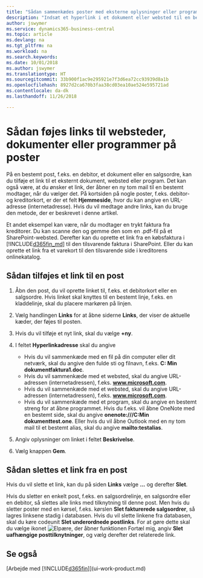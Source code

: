 ```yaml
---
title: "Sådan sammenkædes poster med eksterne oplysninger eller programmer | Microsoft Docs"
description: "Indsæt et hyperlink i et dokument eller websted til en bestemt post, f.eks. en debitor eller et dokument."
author: jswymer
ms.service: dynamics365-business-central
ms.topic: article
ms.devlang: na
ms.tgt_pltfrm: na
ms.workload: na
ms.search.keywords: 
ms.date: 10/01/2018
ms.author: jswymer
ms.translationtype: HT
ms.sourcegitcommit: 33b900f1ac9e295921e7f3d6ea72cc93939d8a1b
ms.openlocfilehash: 8927d2ca670b3faa38cd03ea10ae524e595721ad
ms.contentlocale: da-dk
ms.lasthandoff: 11/26/2018

---
```

# <a name="adding-links-to-websites-documents-or-programs-on-records"></a>Sådan føjes links til websteder, dokumenter eller programmer på poster
På en bestemt post, f.eks. en debitor, et dokument eller en salgsordre, kan du tilføje et link til et eksternt dokument, websted eller program. Det kan også være, at du ønsker et link, der åbner en ny tom mail til en bestemt modtager, når du vælger det. På kortsiden på nogle poster, f.eks. debitor- og kreditorkort, er der et felt **Hjemmeside**, hvor du kan angive en URL-adresse (internetadresse). Hvis du vil medtage andre links, kan du bruge den metode, der er beskrevet i denne artikel.

Et andet eksempel kan være, når du modtager en trykt faktura fra kreditorer. Du kan scanne den og gemme den som en .pdf-fil på et SharePoint-websted. Derefter kan du oprette et link fra en købsfaktura i [!INCLUDE[d365fin_md](includes/d365fin_md.md)] til den tilsvarende faktura i SharePoint. Eller du kan oprette et link fra et varekort til den tilsvarende side i kreditorens onlinekatalog.

## <a name="to-add-a-link-on-a-record"></a>Sådan tilføjes et link til en post   

1.  Åbn den post, du vil oprette linket til, f.eks. et debitorkort eller en salgsordre. Hvis linket skal knyttes til en bestemt linje, f.eks. en kladdelinje, skal du placere markøren på linjen.  

2.  Vælg handlingen **Links** for at åbne siderne **Links**, der viser de aktuelle kæder, der føjes til posten.

3. Hvis du vil tilføje et nyt link, skal du vælge **+ny**.

4.  I feltet **Hyperlinkadresse** skal du angive

    -   Hvis du vil sammenkæde med en fil på din computer eller dit netværk, skal du angive den fulde sti og filnavn, f.eks. **C: Min dokumentfaktura1.doc**.
    -   Hvis du vil sammenkæde med et websted, skal du angive URL-adressen (internetadressen), f.eks. **www.microsoft.com**.
    -   Hvis du vil sammenkæde med et websted, skal du angive URL-adressen (internetadressen), f.eks. **www.microsoft.com**.
    -   Hvis du vil sammenkæde med et program, skal du angive en bestemt streng for at åbne programmet. Hvis du f.eks. vil åbne OneNote med en bestemt side, skal du angive **onenote:///C:Min dokumenttest.one**. Eller hvis du vil åbne Outlook med en ny tom mail til et bestemt alias, skal du angive **mailto:testalias**.  

5.  Angiv oplysninger om linket i feltet **Beskrivelse**.  

6.  Vælg knappen **Gem**.  

## <a name="to-delete-a-link-from-a-record"></a>Sådan slettes et link fra en post  

Hvis du vil slette et link, kan du på siden **Links** vælge **...** og derefter **Slet**.

Hvis du sletter en enkelt post, f.eks. en salgsordrelinje, en salgsordre eller en debitor, så slettes alle links med tilknytning til denne post. Men hvis du sletter poster med en kørsel, f.eks. kørslen **Slet fakturerede salgsordrer**, så lagres linksene stadig i databasen. Hvis du vil slette linkene fra databasen, skal du køre codeunit **Slet underordnede postlinks**. For at gøre dette skal du vælge ikonet ![Elpære, der åbner funktionen Fortæl mig](media/ui-search/search_small.png "Fortæl mig, hvad du vil foretage dig"), angiv **Slet uafhængige posttilknytninger**, og vælg derefter det relaterede link.   

<!-- ### To run delete orphaned record links  

1.  Choose the ![Lightbulb that opens the Tell Me feature](media/ui-search/search_small.png "Tell me what you want to do") icon, enter **Data Deletion**, and then choose the related link.  

2.  On the **Data Deletion** page, choose **Tasks**, and then choose **Delete Orphaned Record Links**.  -->

## <a name="see-also"></a>Se også  
[Arbejde med [!INCLUDE[d365fin](includes/d365fin_md.md)]](ui-work-product.md)  

